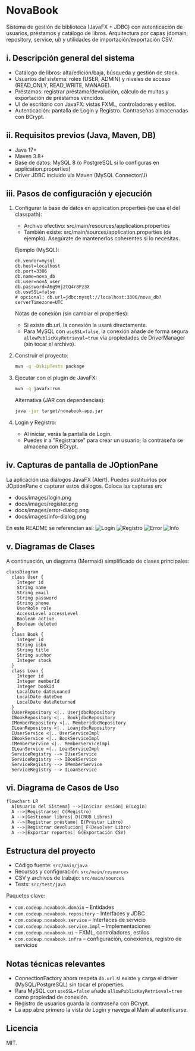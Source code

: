 # NovaBook

Sistema de gestión de biblioteca (JavaFX + JDBC) con autenticación de usuarios, préstamos y catálogo de libros. Arquitectura por capas (domain, repository, service, ui) y utilidades de importación/exportación CSV.

## i. Descripción general del sistema
- Catálogo de libros: alta/edición/baja, búsqueda y gestión de stock.
- Usuarios del sistema: roles (USER, ADMIN) y niveles de acceso (READ_ONLY, READ_WRITE, MANAGE).
- Préstamos: registrar préstamo/devolución, cálculo de multas y exportación de préstamos vencidos.
- UI de escritorio con JavaFX: vistas FXML, controladores y estilos.
- Autenticación: pantalla de Login y Registro. Contraseñas almacenadas con BCrypt.

## ii. Requisitos previos (Java, Maven, DB)
- Java 17+
- Maven 3.8+
- Base de datos: MySQL 8 (o PostgreSQL si lo configuras en application.properties)
- Driver JDBC incluido vía Maven (MySQL Connector/J)

## iii. Pasos de configuración y ejecución
1) Configurar la base de datos en application.properties (se usa el del classpath):
   - Archivo efectivo: src/main/resources/application.properties
   - También existe: src/main/sources/application.properties (de ejemplo). Asegúrate de mantenerlos coherentes si lo necesitas.

   Ejemplo (MySQL):
   ```
   db.vendor=mysql
   db.host=localhost
   db.port=3306
   db.name=nova_db
   db.user=novA_user
   db.password=A6g9Hj2tQ4r8Pz3X
   db.useSSL=false
   # opcional: db.url=jdbc:mysql://localhost:3306/nova_db?serverTimezone=UTC
   ```

   Notas de conexión (sin cambiar el properties):
   - Si existe db.url, la conexión la usará directamente.
   - Para MySQL con `useSSL=false`, la conexión añade de forma segura `allowPublicKeyRetrieval=true` vía propiedades de DriverManager (sin tocar el archivo).

2) Construir el proyecto:
   ```bash
   mvn -q -DskipTests package
   ```

3) Ejecutar con el plugin de JavaFX:
   ```bash
   mvn -q javafx:run
   ```
   Alternativa (JAR con dependencias):
   ```bash
   java -jar target/novabook-app.jar
   ```

4) Login y Registro:
   - Al iniciar, verás la pantalla de Login.
   - Puedes ir a "Registrarse" para crear un usuario; la contraseña se almacena con BCrypt.

## iv. Capturas de pantalla de JOptionPane
La aplicación usa diálogos JavaFX (Alert). Puedes sustituirlos por JOptionPane o capturar estos diálogos. Coloca las capturas en:
- docs/images/login.png
- docs/images/register.png
- docs/images/error-dialog.png
- docs/images/info-dialog.png

En este README se referencian así:
![Login](docs/images/login.png)
![Registro](docs/images/register.png)
![Error](docs/images/error-dialog.png)
![Info](docs/images/info-dialog.png)

## v. Diagramas de Clases
A continuación, un diagrama (Mermaid) simplificado de clases principales:
```mermaid
classDiagram
  class User {
    Integer id
    String name
    String email
    String password
    String phone
    UserRole role
    AccessLevel accessLevel
    Boolean active
    Boolean deleted
  }
  class Book {
    Integer id
    String isbn
    String title
    String author
    Integer stock
  }
  class Loan {
    Integer id
    Integer memberId
    Integer bookId
    LocalDate dateLoaned
    LocalDate dateDue
    LocalDate dateReturned
  }
  IUserRepository <|.. UserjdbcRepository
  IBookRepository <|.. BookjdbcRepository
  IMemberRepository <|.. MemberjdbcRepository
  ILoanRepository <|.. LoanjdbcRepository
  IUserService <|.. UserServiceImpl
  IBookService <|.. BookServiceImpl
  IMemberService <|.. MemberServiceImpl
  ILoanService <|.. LoanServiceImpl
  ServiceRegistry --> IUserService
  ServiceRegistry --> IBookService
  ServiceRegistry --> IMemberService
  ServiceRegistry --> ILoanService
```

## vi. Diagrama de Casos de Uso
```mermaid
flowchart LR
  A[Usuario del Sistema] -->|Iniciar sesión| B(Login)
  A -->|Registrarse| C(Registro)
  A -->|Gestionar libros| D(CRUD Libros)
  A -->|Registrar préstamo| E(Prestar Libro)
  A -->|Registrar devolución| F(Devolver Libro)
  A -->|Exportar reportes| G(Exportación CSV)
```

## Estructura del proyecto
- Código fuente: `src/main/java`
- Recursos y configuración: `src/main/resources`
- CSV y archivos de trabajo: `src/main/sources`
- Tests: `src/test/java`

Paquetes clave:
- `com.codeup.novabook.domain` – Entidades
- `com.codeup.novabook.repository` – Interfaces y JDBC
- `com.codeup.novabook.service` – Interfaces de servicio
- `com.codeup.novabook.service.impl` – Implementaciones
- `com.codeup.novabook.ui` – FXML, controladores, estilos
- `com.codeup.novabook.infra` – configuración, conexiones, registro de servicios

## Notas técnicas relevantes
- ConnectionFactory ahora respeta `db.url` si existe y carga el driver (MySQL/PostgreSQL) sin tocar el properties.
- Para MySQL con `useSSL=false` añade `allowPublicKeyRetrieval=true` como propiedad de conexión.
- Registro de usuarios guarda la contraseña con BCrypt.
- La app abre primero la vista de Login y navega al Main al autenticarse.

## Licencia
MIT.
